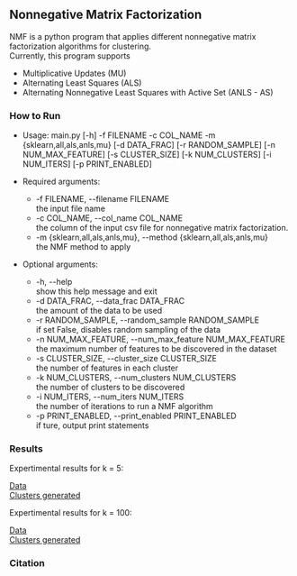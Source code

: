 ## Nonnegative Matrix Factorization
NMF is a python program that applies different nonnegative matrix factorization algorithms for clustering.  
Currently, this program supports
  * Multiplicative Updates (MU)
  * Alternating Least Squares (ALS)
  * Alternating Nonnegative Least Squares with Active Set (ANLS - AS)

### How to Run
* Usage: main.py [-h] -f FILENAME -c COL_NAME -m {sklearn,all,als,anls,mu}
               [-d DATA_FRAC] [-r RANDOM_SAMPLE] [-n NUM_MAX_FEATURE]
               [-s CLUSTER_SIZE] [-k NUM_CLUSTERS] [-i NUM_ITERS]
               [-p PRINT_ENABLED]  

* Required arguments:  
  * -f FILENAME, --filename FILENAME  
    the input file name  
  * -c COL_NAME, --col_name COL_NAME  
    the column of the input csv file for nonnegative matrix factorization.  
  * -m {sklearn,all,als,anls,mu}, --method {sklearn,all,als,anls,mu}  
    the NMF method to apply  

* Optional arguments:  
  * -h, --help  
    show this help message and exit  
  * -d DATA_FRAC, --data_frac DATA_FRAC  
    the amount of the data to be used  
  * -r RANDOM_SAMPLE, --random_sample RANDOM_SAMPLE  
    if set False, disables random sampling of the data  
  * -n NUM_MAX_FEATURE, --num_max_feature NUM_MAX_FEATURE  
    the maximum number of features to be discovered in the dataset  
  * -s CLUSTER_SIZE, --cluster_size CLUSTER_SIZE  
    the number of features in each cluster  
  * -k NUM_CLUSTERS, --num_clusters NUM_CLUSTERS  
    the number of clusters to be discovered  
  * -i NUM_ITERS, --num_iters NUM_ITERS  
    the number of iterations to run a NMF algorithm  
  * -p PRINT_ENABLED, --print_enabled PRINT_ENABLED  
    if ture, output print statements  

### Results
Expertimental results for k = 5:

[Data](https://github.com/hpark95/Nonnegative-Matrix-Factorization/tree/master/experimental_results/k5/data)  
[Clusters generated](https://github.com/hpark95/Nonnegative-Matrix-Factorization/tree/master/experimental_results/k5/clusters)


Expertimental results for k = 100:

[Data](https://github.com/hpark95/Nonnegative-Matrix-Factorization/tree/master/experimental_results/k100/data)  
[Clusters generated](https://github.com/hpark95/Nonnegative-Matrix-Factorization/tree/master/experimental_results/k100/clusters)

### Citation
